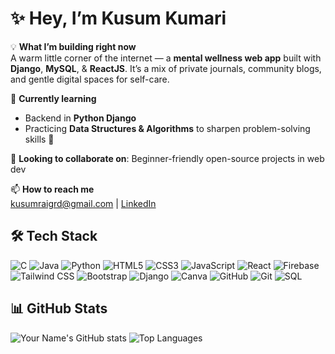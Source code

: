# ✨ Hey, I’m Kusum Kumari  

💡 **What I’m building right now**  
A warm little corner of the internet — a **mental wellness web app** built with **Django**, **MySQL**, & **ReactJS**. It’s a mix of private journals, community blogs, and gentle digital spaces for self-care. 

🌱 **Currently learning**  
- Backend in **Python Django**  
- Practicing **Data Structures & Algorithms** to sharpen problem-solving skills 🧠

🤝 **Looking to collaborate on**: Beginner-friendly open-source projects in web dev

📫 **How to reach me**  
[kusumraigrd@gmail.com](mailto:kusumraigrd@gmail.com) | [LinkedIn](https://www.linkedin.com/in/kusum-07-kumari/)
 
## 🛠 Tech Stack

![C](https://img.shields.io/badge/C-00599C?style=for-the-badge&logo=c&logoColor=white)
![Java](https://img.shields.io/badge/Java-007396?style=for-the-badge&logo=java&logoColor=white)
![Python](https://img.shields.io/badge/Python-3776AB?style=for-the-badge&logo=python&logoColor=white)
![HTML5](https://img.shields.io/badge/HTML5-E34F26?style=for-the-badge&logo=html5&logoColor=white)
![CSS3](https://img.shields.io/badge/CSS3-1572B6?style=for-the-badge&logo=css3&logoColor=white)
![JavaScript](https://img.shields.io/badge/JavaScript-F7DF1E?style=for-the-badge&logo=javascript&logoColor=black)
![React](https://img.shields.io/badge/React-20232A?style=for-the-badge&logo=react&logoColor=61DAFB)
![Firebase](https://img.shields.io/badge/Firebase-FFCA28?style=for-the-badge&logo=firebase&logoColor=black)
![Tailwind CSS](https://img.shields.io/badge/Tailwind_CSS-38B2AC?style=for-the-badge&logo=tailwind-css&logoColor=white)
![Bootstrap](https://img.shields.io/badge/Bootstrap-7952B3?style=for-the-badge&logo=bootstrap&logoColor=white)
![Django](https://img.shields.io/badge/Django-092E20?style=for-the-badge&logo=django&logoColor=white)
![Canva](https://img.shields.io/badge/Canva-00C4CC?style=for-the-badge&logo=canva&logoColor=white)
![GitHub](https://img.shields.io/badge/GitHub-181717?style=for-the-badge&logo=github&logoColor=white)
![Git](https://img.shields.io/badge/Git-F05032?style=for-the-badge&logo=git&logoColor=white)
![SQL](https://img.shields.io/badge/SQL-336791?style=for-the-badge&logo=postgresql&logoColor=white)

## 📊 GitHub Stats

![Your Name's GitHub stats](https://github-readme-stats.vercel.app/api?username=Kusumkumari-04&show_icons=true&theme=radical)
![Top Languages](https://github-readme-stats.vercel.app/api/top-langs/?username=Kusumkumari-04&layout=compact&theme=radical)









